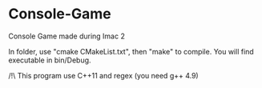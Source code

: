 # Console-Game
Console Game made during Imac 2

In folder, use "cmake CMakeList.txt", then "make" to compile. You will find executable in bin/Debug.

/!\ This program use C++11 and regex (you need g++ 4.9)
